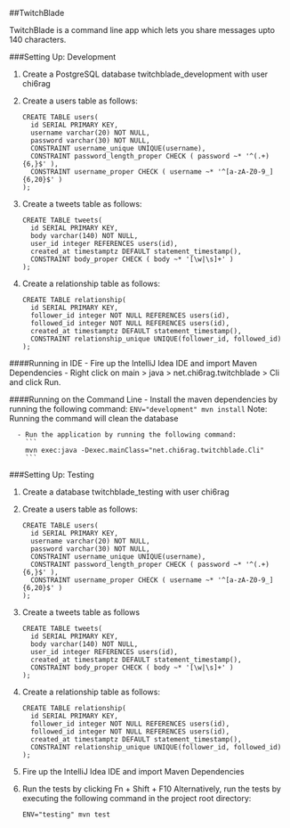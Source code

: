 ##TwitchBlade

TwitchBlade is a command line app which lets you share messages upto 140 characters.

###Setting Up: Development
1. Create a PostgreSQL database twitchblade_development with user chi6rag
2. Create a users table as follows:
    
    ```
    CREATE TABLE users(
      id SERIAL PRIMARY KEY,
      username varchar(20) NOT NULL,
      password varchar(30) NOT NULL,
      CONSTRAINT username_unique UNIQUE(username),
      CONSTRAINT password_length_proper CHECK ( password ~* '^(.+){6,}$' ),
      CONSTRAINT username_proper CHECK ( username ~* '^[a-zA-Z0-9_]{6,20}$' )
    );
    ```
3. Create a tweets table as follows:

    ```
    CREATE TABLE tweets(
      id SERIAL PRIMARY KEY,
      body varchar(140) NOT NULL,
      user_id integer REFERENCES users(id),
      created_at timestamptz DEFAULT statement_timestamp(),
      CONSTRAINT body_proper CHECK ( body ~* '[\w|\s]+' )
    );
    ```
4. Create a relationship table as follows:

    ```
    CREATE TABLE relationship(
      id SERIAL PRIMARY KEY,
      follower_id integer NOT NULL REFERENCES users(id),
      followed_id integer NOT NULL REFERENCES users(id),
      created_at timestamptz DEFAULT statement_timestamp(),
      CONSTRAINT relationship_unique UNIQUE(follower_id, followed_id)
    );
    ```

####Running in IDE
      - Fire up the IntelliJ Idea IDE and import Maven Dependencies
      - Right click on main > java > net.chi6rag.twitchblade > Cli and click Run.

####Running on the Command Line
      - Install the maven dependencies by running the following command:
        ```
        ENV="development" mvn install
        ```
        Note: Running the command will clean the database

      - Run the application by running the following command:
        ```
        mvn exec:java -Dexec.mainClass="net.chi6rag.twitchblade.Cli"
        ```

###Setting Up: Testing
1. Create a database twitchblade_testing with user chi6rag
2. Create a users table as follows:
    
    ```
    CREATE TABLE users(
      id SERIAL PRIMARY KEY,
      username varchar(20) NOT NULL,
      password varchar(30) NOT NULL,
      CONSTRAINT username_unique UNIQUE(username),
      CONSTRAINT password_length_proper CHECK ( password ~* '^(.+){6,}$' ),
      CONSTRAINT username_proper CHECK ( username ~* '^[a-zA-Z0-9_]{6,20}$' )
    );
    ```
3. Create a tweets table as follows

    ```
    CREATE TABLE tweets(
      id SERIAL PRIMARY KEY,
      body varchar(140) NOT NULL,
      user_id integer REFERENCES users(id),
      created_at timestamptz DEFAULT statement_timestamp(),
      CONSTRAINT body_proper CHECK ( body ~* '[\w|\s]+' )
    );
    ```
4. Create a relationship table as follows:

    ```
    CREATE TABLE relationship(
      id SERIAL PRIMARY KEY,
      follower_id integer NOT NULL REFERENCES users(id),
      followed_id integer NOT NULL REFERENCES users(id),
      created_at timestamptz DEFAULT statement_timestamp(),
      CONSTRAINT relationship_unique UNIQUE(follower_id, followed_id)
    );
    ```
5. Fire up the IntelliJ Idea IDE and import Maven Dependencies
6. Run the tests by clicking Fn + Shift + F10
   Alternatively, run the tests by executing the following command in the
   project root directory:
   
      ```
      ENV="testing" mvn test
      ```